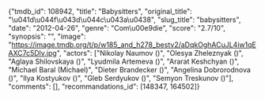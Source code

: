 {"tmdb_id": 108942, "title": "Babysitters", "original_title": "\u041d\u044f\u043d\u044c\u043a\u0438", "slug_title": "babysitters", "date": "2012-04-26", "genre": "Com\u00e9die", "score": "2.7/10", "synopsis": "", "image": "https://image.tmdb.org/t/p/w185_and_h278_bestv2/aDqkOghACuJL4iw1qEAXC7c5Dlv.jpg", "actors": ["Nikolay Naumov ()", "Olesya Zheleznyak ()", "Aglaya Shilovskaya ()", "Lyudmila Artemeva ()", "Ararat Keshchyan ()", "Michael Baral (Michael)", "Dieter Brandecker ()", "Angelina Dobrorodnova ()", "Ilya Kostyukov ()", "Gleb Serdyukov ()", "Semyon Treskunov ()"], "comments": [], "recommandations_id": [148347, 164502]}